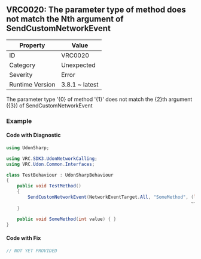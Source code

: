 ## VRC0020: The parameter type of method does not match the Nth argument of SendCustomNetworkEvent

| Property        | Value          | 
| --------------- | -------------- | 
| ID              | VRC0020        | 
| Category        | Unexpected     | 
| Severity        | Error          | 
| Runtime Version | 3.8.1 ~ latest | 

The parameter type '\{0\} of method '\{1\}' does not match the \{2\}th argument \(\{3\}\) of SendCustomNetworkEvent  

### Example

#### Code with Diagnostic


```csharp
using UdonSharp;

using VRC.SDK3.UdonNetworkCalling;
using VRC.Udon.Common.Interfaces;

class TestBehaviour : UdonSharpBehaviour
{
    public void TestMethod()
    {
        SendCustomNetworkEvent(NetworkEventTarget.All, "SomeMethod", (long)1);
                                                                     ~~~~~~~
    }

    public void SomeMethod(int value) { }
}
```

#### Code with Fix


```csharp
// NOT YET PROVIDED
```


